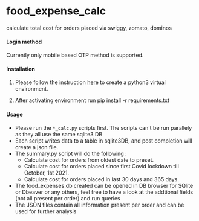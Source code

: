 # food_expense_calc
calculate total cost for orders placed via swiggy, zomato, dominos

#### Login method
Currently only mobile based OTP method is supported.

#### Installation 
1. Please follow the instruction [here](https://docs.python.org/3/library/venv.html) to create a python3 virtual environment.

2. After activating environment run pip install -r requirements.txt

#### Usage
* Please run the `*_calc.py` scripts first. The scripts can't be run parallely as they all use the same sqlite3 DB
* Each script writes data to a table in sqlite3DB, and post completion will create a json file.
* The summary.py script will do the following :
    *  Calculate cost for orders from oldest date to preset.
    *  Calculate cost for orders placed since first Covid lockdown till  October, 1st 2021.
    *  Calculate cost for orders placed in last 30 days and 365 days.
* The food_expenses.db created can be opened in DB browser for SQlite or Dbeaver or any others, feel free to have a look at the addtional fields (not all present per order) and run queries
* The JSON files contain all information present per order and can be used for further analysis



